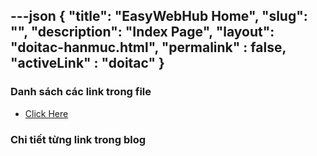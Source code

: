 ---json
{
    "title": "EasyWebHub Home",
    "slug": "",
    "description": "Index Page",
    "layout": "doitac-hanmuc.html",
    "permalink" : false,
    "activeLink" : "doitac"
}
---

### Danh sách các link trong file
- [Click Here](./blog-list.html)

### Chi tiết từng link trong blog